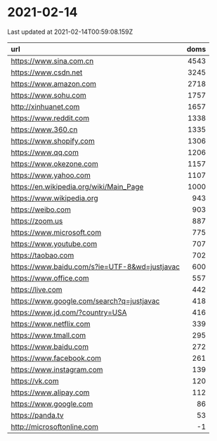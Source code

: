 # 2021-02-14

<!-- BEGIN -->
Last updated at 2021-02-14T00:59:08.159Z

url | doms
:- | -:
https://www.sina.com.cn | 4543
https://www.csdn.net | 3245
https://www.amazon.com | 2718
https://www.sohu.com | 1757
http://xinhuanet.com | 1657
https://www.reddit.com | 1338
https://www.360.cn | 1335
https://www.shopify.com | 1306
https://www.qq.com | 1206
https://www.okezone.com | 1157
https://www.yahoo.com | 1107
https://en.wikipedia.org/wiki/Main_Page | 1000
https://www.wikipedia.org | 943
https://weibo.com | 903
https://zoom.us | 887
https://www.microsoft.com | 775
https://www.youtube.com | 707
https://taobao.com | 702
https://www.baidu.com/s?ie=UTF-8&wd=justjavac | 600
https://www.office.com | 557
https://live.com | 442
https://www.google.com/search?q=justjavac | 418
https://www.jd.com/?country=USA | 416
https://www.netflix.com | 339
https://www.tmall.com | 295
https://www.baidu.com | 272
https://www.facebook.com | 261
https://www.instagram.com | 139
https://vk.com | 120
https://www.alipay.com | 112
https://www.google.com | 86
https://panda.tv | 53
http://microsoftonline.com | -1
<!-- END -->
